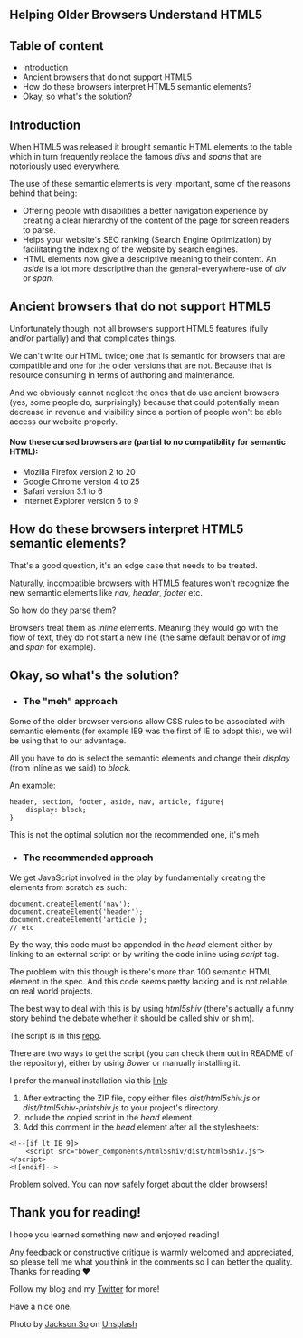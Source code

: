 ## Helping Older Browsers Understand HTML5

## Table of content

- Introduction
- Ancient browsers that do not support HTML5
- How do these browsers interpret HTML5 semantic elements?
- Okay, so what's the solution?


## Introduction

When HTML5 was released it brought semantic HTML elements to the table which in turn frequently replace the famous *divs* and *spans* that are notoriously used everywhere.

The use of these semantic elements is very important, some of the reasons behind that being:

- Offering people with disabilities a better navigation experience by creating a clear hierarchy of the content of the page for screen readers to parse.
- Helps your website's SEO ranking (Search Engine Optimization) by facilitating the indexing of the website by search engines.
- HTML elements now give a descriptive meaning to their content. An *aside* is a lot more descriptive than the general-everywhere-use of *div* or *span*.


## Ancient browsers that do not support HTML5

Unfortunately though, not all browsers support HTML5 features (fully and/or partially) and that complicates things.

We can't write our HTML twice; one that is semantic for browsers that are compatible and one for the older versions that are not. Because that is resource consuming in terms of authoring and maintenance.

And we obviously cannot neglect the ones that do use ancient browsers (yes, some people do, surprisingly) because that could potentially mean decrease in revenue and visibility since a portion of people won't be able access our website properly.

#### Now these cursed browsers are (partial to no compatibility for semantic HTML):

- Mozilla Firefox version 2 to 20
- Google Chrome version 4 to 25
- Safari version 3.1 to 6
- Internet Explorer version 6 to 9
  

## How do these browsers interpret HTML5 semantic elements?

That's a good question, it's an edge case that needs to be treated.

Naturally, incompatible browsers with HTML5 features won't recognize the new semantic elements like *nav*, *header*, *footer* etc.

So how do they parse them?

Browsers treat them as *inline* elements. Meaning they would go with the flow of text, they do not start a new line (the same default behavior of *img* and *span* for example).



## Okay, so what's the solution?

- ### The "meh" approach

Some of the older browser versions allow CSS rules to be associated with semantic elements (for example IE9 was the first of IE to adopt this), we will be using that to our advantage.

All you have to do is select the semantic elements and change their *display* (from inline as we said) to *block*.

An example: 

```
header, section, footer, aside, nav, article, figure{
    display: block; 
}
```

This is not the optimal solution nor the recommended one, it's meh.


- ### The recommended approach

We get JavaScript involved in the play by fundamentally creating the elements from scratch as such:

```
document.createElement('nav');
document.createElement('header');
document.createElement('article');
// etc
``` 

By the way, this code must be appended in the *head* element either by linking to an external script or by writing the code inline using *script* tag.

The problem with this though is there's more than 100 semantic HTML element in the spec. And this code seems pretty lacking and is not reliable on real world projects.

The best way to deal with this is by using *html5shiv* (there's actually a funny story behind the debate whether it should be called shiv or shim).

The script is in this [repo](https://github.com/aFarkas/html5shiv).

There are two ways to get the script (you can check them out in README of the repository), either by using *Bower* or manually installing it.

I prefer the manual installation via this [link](https://github.com/aFarkas/html5shiv/archive/master.zip):

1. After extracting the ZIP file, copy either files *dist/html5shiv.js* or *dist/html5shiv-printshiv.js* to your project's directory.
2. Include the copied script in the *head* element
3. Add this comment in the *head* element after all the stylesheets:


```
<!--[if lt IE 9]>
	<script src="bower_components/html5shiv/dist/html5shiv.js"></script>
<![endif]-->

``` 

Problem solved. You can now safely forget about the older browsers!


## Thank you for reading!

I hope you learned something new and enjoyed reading!

Any feedback or constructive critique is warmly welcomed and appreciated, so please tell me what you think in the comments so I can better the quality. Thanks for reading ❤️

Follow my blog and my [Twitter](https://twitter.com/yamanidev) for more!

Have a nice one.

Photo by <a href="https://unsplash.com/@jacksonsophat?utm_source=unsplash&utm_medium=referral&utm_content=creditCopyText">Jackson So</a> on <a href="https://unsplash.com/s/photos/html?utm_source=unsplash&utm_medium=referral&utm_content=creditCopyText">Unsplash</a>
  





 

